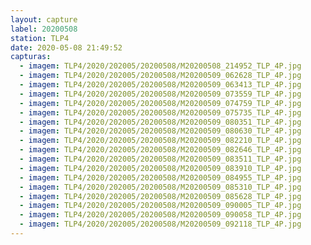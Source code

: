 ```yaml
---
layout: capture
label: 20200508
station: TLP4
date: 2020-05-08 21:49:52
capturas:
  - imagem: TLP4/2020/202005/20200508/M20200508_214952_TLP_4P.jpg
  - imagem: TLP4/2020/202005/20200508/M20200509_062628_TLP_4P.jpg
  - imagem: TLP4/2020/202005/20200508/M20200509_063413_TLP_4P.jpg
  - imagem: TLP4/2020/202005/20200508/M20200509_073559_TLP_4P.jpg
  - imagem: TLP4/2020/202005/20200508/M20200509_074759_TLP_4P.jpg
  - imagem: TLP4/2020/202005/20200508/M20200509_075735_TLP_4P.jpg
  - imagem: TLP4/2020/202005/20200508/M20200509_080351_TLP_4P.jpg
  - imagem: TLP4/2020/202005/20200508/M20200509_080630_TLP_4P.jpg
  - imagem: TLP4/2020/202005/20200508/M20200509_082210_TLP_4P.jpg
  - imagem: TLP4/2020/202005/20200508/M20200509_082646_TLP_4P.jpg
  - imagem: TLP4/2020/202005/20200508/M20200509_083511_TLP_4P.jpg
  - imagem: TLP4/2020/202005/20200508/M20200509_083910_TLP_4P.jpg
  - imagem: TLP4/2020/202005/20200508/M20200509_084955_TLP_4P.jpg
  - imagem: TLP4/2020/202005/20200508/M20200509_085310_TLP_4P.jpg
  - imagem: TLP4/2020/202005/20200508/M20200509_085628_TLP_4P.jpg
  - imagem: TLP4/2020/202005/20200508/M20200509_090005_TLP_4P.jpg
  - imagem: TLP4/2020/202005/20200508/M20200509_090058_TLP_4P.jpg
  - imagem: TLP4/2020/202005/20200508/M20200509_092118_TLP_4P.jpg
---
```

